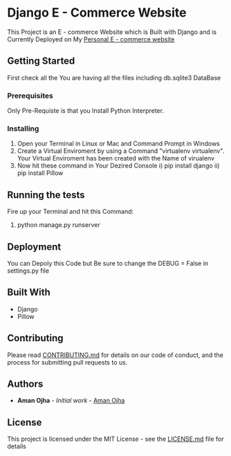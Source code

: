 # Django E - Commerce Website

This Project is an E - commerce Website which is Built with Django and is Currently Deployed on My [Personal E - commerce website](https://rushx.pythonanywhere.com)

## Getting Started

First check all the You are having all the files including db.sqlite3 DataBase

### Prerequisites

Only Pre-Requiste is that you Install Python Interpreter.

### Installing

1. Open your Terminal in Linux or Mac and Command Prompt in Windows
2. Create a Virtual Enviroment by using a Command "virtualenv virtualenv". Your Virtual Enviroment has been created with the Name of virualenv
3. Now hit these command in Your Dezired Console 
	i) pip install django
	ii) pip install Pillow

## Running the tests

Fire up your Terminal and hit this Command:
1. python manage.py runserver

## Deployment

You can Depoly this Code but Be sure to change the DEBUG = False in settings.py file

## Built With

* Django
* Pillow

## Contributing

Please read [CONTRIBUTING.md](CONTRIBUTING.md) for details on our code of conduct, and the process for submitting pull requests to us.

## Authors

* **Aman Ojha** - *Initial work* - [Aman Ojha](https://github.com/coderaman07)

## License

This project is licensed under the MIT License - see the [LICENSE.md](LICENSE) file for details